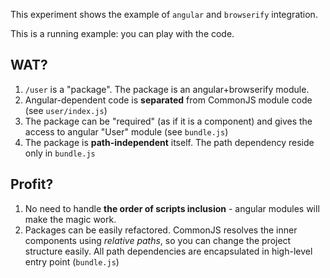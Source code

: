 This experiment shows the example of `angular` and `browserify` integration.

This is a running example: you can play with the code.

## WAT?

1. `/user` is a "package". The package is an angular+browserify module.
2. Angular-dependent code is **separated** from CommonJS module code (see `user/index.js`)
3. The package can be "required" (as if it is a component) and gives the access to angular "User" module (see `bundle.js`)
4. The package is **path-independent** itself. The path dependency reside only in `bundle.js`

## Profit?

1. No need to handle **the order of scripts inclusion** - angular modules will make the magic work.
2. Packages can be easily refactored. CommonJS resolves the inner components using *relative paths*, so you can change the project structure easily. All path dependencies are encapsulated in high-level entry point (`bundle.js`)
